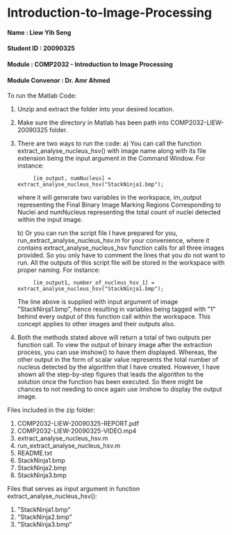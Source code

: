 # Introduction-to-Image-Processing
#### Name			: Liew Yih Seng
#### Student ID		: 20090325
#### Module			: COMP2032 - Introduction to Image Processing
#### Module Convenor		: Dr. Amr Ahmed


To run the Matlab Code:
1) Unzip and extract the folder into your desired location.
2) Make sure the directory in Matlab has been path into COMP2032-LIEW-20090325 folder.
3) There are two ways to run the code:
	a) You can call the function extract_analyse_nucleus_hsv() with image name along with its 
	   file extension being the input argument in the Command Window. For instance:
		
			[im_output, numNucleus] = extract_analyse_nucleus_hsv("StackNinja1.bmp");

	  where it will generate two variables in the workspace, im_output representing the
	   Final Binary Image Marking Regions Corresponding to Nuclei and numNucleus representing
	   the total count of nuclei detected within the input image.
		
	b) Or you can run the script file I have prepared for you, run_extract_analyse_nucleus_hsv.m 
	   for your convenience, where it contains extract_analyse_nucleus_hsv function calls
	   for all three images provided. So you only have to comment the lines that you do not
	   want to run. All the outputs of this script file will be stored 
	   in the workspace with proper naming. For instance:
	   
			[im_output1, number_of_nucleus_hsv_1] = extract_analyse_nucleus_hsv("StackNinja1.bmp");
	   
	  The line above is supplied with input argument of image "StackNinja1.bmp", hence resulting 
	   in variables being tagged with "1" behind every output of this function call within the
	   workspace. This concept applies to other images and their outputs also.
	   
4) Both the methods stated above will return a total of two outputs per function call. To
   view the output of binary image after the extraction process, you can use imshow() to 
   have them displayed. Whereas, the other output in the form 
   of scalar value represents the total number of nucleus detected by the algorithm that I have created.
   However, I have shown all the step-by-step figures that leads the algorithm to the solution once the function 
   has been executed. So there might be chances to not needing to once again use imshow to display the output image.


Files included in the zip folder:
1) COMP2032-LIEW-20090325-REPORT.pdf
2) COMP2032-LIEW-20090325-VIDEO.mp4
3) extract_analyse_nucleus_hsv.m
4) run_extract_analyse_nucleus_hsv.m
5) README.txt
6) StackNinja1.bmp
7) StackNinja2.bmp
8) StackNinja3.bmp

Files that serves as input argument in function extract_analyse_nucleus_hsv():
1) "StackNinja1.bmp"
2) "StackNinja2.bmp"
3) "StackNinja3.bmp"
